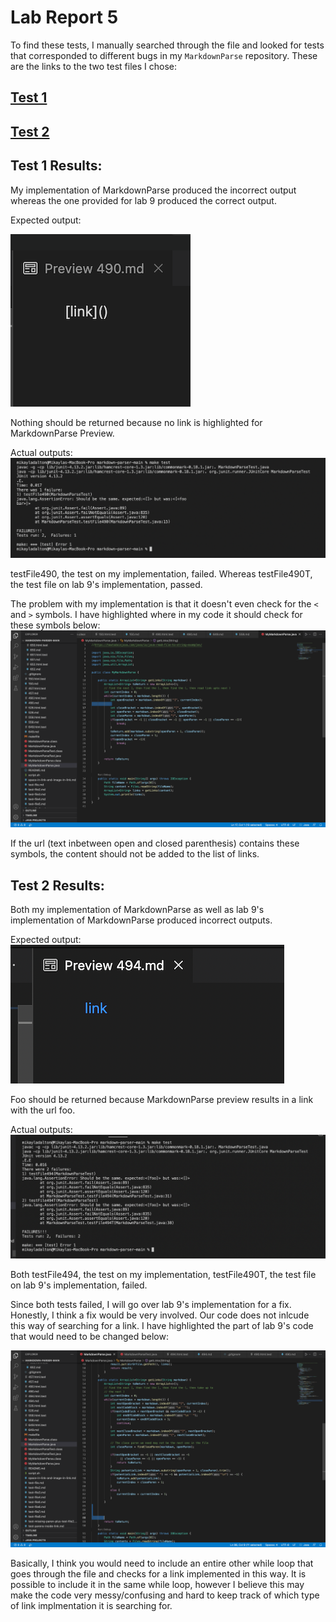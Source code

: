 # Lab Report 5

To find these tests, I manually searched through the file
and looked for tests that corresponded to different bugs in my `MarkdownParse` repository. 
These are the links to the two test files I chose:

[Test 1](https://github.com/nidhidhamnani/markdown-parser/blob/main/test-files/490.html.test)
--
[Test 2](https://github.com/nidhidhamnani/markdown-parser/blob/main/test-files/494.html.test)
--


## **Test 1 Results:**

My implementation of MarkdownParse produced the incorrect output whereas the one provided for lab 9 produced the correct output. 

Expected output:

![Expected output](Test1-expected.png)

Nothing should be returned because no link is highlighted for MarkdownParse Preview.

Actual outputs:
![Actual outputs](Test1-actual.png)

testFile490, the test on my implementation, failed. Whereas testFile490T, the test file on lab 9's implementation, passed. 

The problem with my implementation is that it doesn't even check for the `<` and `>` symbols. I have highlighted where in my code it should check for these symbols below:
![Test-1 fix](Test1-fix.png)

If the url (text inbetween open and closed parenthesis) contains these symbols, the content should not be added to the list of links. 

## **Test 2 Results:**

Both my implementation of MarkdownParse as well as lab 9's implementation of MarkdownParse produced incorrect outputs.

Expected output:
![Expected output](Test2-expected.png)

Foo should be returned because MarkdownParse preview results in a link with the url foo. 

Actual outputs:
![Actual outputs](Test2-actual.png)

Both testFile494, the test on my implementation, testFile490T, the test file on lab 9's implementation, failed.

Since both tests failed, I will go over lab 9's implementation for a fix. Honestly, I think a fix would be very involved. Our code does not inlcude this way of searching for a link. I have highlighted the part of lab 9's code that would need to be changed below:

![Test2-fix](Test2-fix.png)

Basically, I think you would need to include an entire other while loop that goes through the file and checks for a link implemented in this way. It is possible to include it in the same while loop, however I believe this may make the code very messy/confusing and hard to keep track of which type of link implmentation it is searching for. 